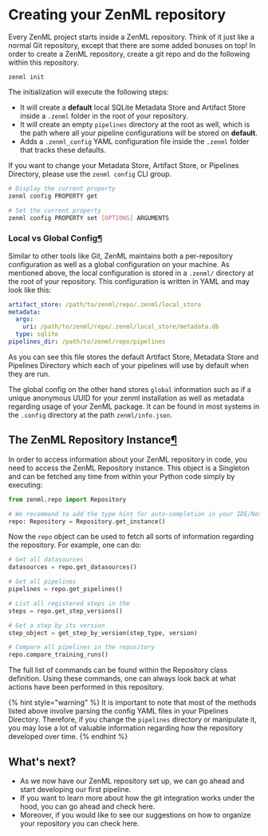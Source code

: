 # Creating your ZenML repository

Every ZenML project starts inside a ZenML repository. Think of it just like a normal Git repository, except that there are some added bonuses on top! In order to create a ZenML repository, create a git repo and do the following within this repository.

```text
zenml init
```

The initialization will execute the following steps:

* It will create a **default** local SQLite Metadata Store and Artifact Store inside a `.zenml` folder in the root of your repository.
* It will create an empty `pipelines` directory at the root as well, which is the path where all your pipeline configurations will be stored on **default**.
* Adds a `.zenml_config` YAML configuration file inside the `.zenml` folder that tracks these defaults.

If you want to change your Metadata Store, Artifact Store, or Pipelines Directory, please use the `zenml config` CLI group.

```bash
# Display the current property
zenml config PROPERTY get

# Set the current property
zenml config PROPERTY set [OPTIONS] ARGUMENTS
```

### Local vs Global Config[¶](http://docs.zenml.io.s3-website.eu-central-1.amazonaws.com/repository/what-is-a-repository.html#local-vs-global-config)

Similar to other tools like Git, ZenML maintains both a per-repository configuration as well as a global configuration on your machine. As mentioned above, the local configuration is stored in a `.zenml/` directory at the root of your repository. This configuration is written in YAML and may look like this:

```yaml
artifact_store: /path/to/zenml/repo/.zenml/local_store
metadata:
  args:
    uri: /path/to/zenml/repo/.zenml/local_store/metadata.db
  type: sqlite
pipelines_dir: /path/to/zenml/repo/pipelines
```

As you can see this file stores the default Artifact Store, Metadata Store and Pipelines Directory which each of your pipelines will use by default when they are run.

The global config on the other hand stores `global` information such as if a unique anonymous UUID for your zenml installation as well as metadata regarding usage of your ZenML package. It can be found in most systems in the `.config` directory at the path `zenml/info.json`.

## The ZenML Repository Instance[¶](http://docs.zenml.io.s3-website.eu-central-1.amazonaws.com/repository/the-zenml-repository-instance.html#the-zenml-repository-instance)

In order to access information about your ZenML repository in code, you need to access the ZenML Repository instance. This object is a Singleton and can be fetched any time from within your Python code simply by executing:

```python
from zenml.repo import Repository

# We recommend to add the type hint for auto-completion in your IDE/Notebook
repo: Repository = Repository.get_instance()
```

Now the `repo` object can be used to fetch all sorts of information regarding the repository. For example, one can do:

```python
# Get all datasources
datasources = repo.get_datasources()

# Get all pipelines
pipelines = repo.get_pipelines()

# List all registered steps in the 
steps = repo.get_step_versions()

# Get a step by its version
step_object = get_step_by_version(step_type, version)

# Compare all pipelines in the repository
repo.compare_training_runs()
```

The full list of commands can be found within the Repository class definition. Using these commands, one can always look back at what actions have been performed in this repository.

{% hint style="warning" %}
It is important to note that most of the methods listed above involve parsing the config YAML files in your Pipelines Directory. Therefore, if you change the `pipelines` directory or manipulate it, you may lose a lot of valuable information regarding how the repository developed over time.
{% endhint %}

## What's next?

* As we now have our ZenML repository set up, we can go ahead and start developing our first pipeline.
* If you want to learn more about how the git integration works under the hood, you can go ahead and check here.
* Moreover, if you would like to see our suggestions on how to organize your repository you can check here.

